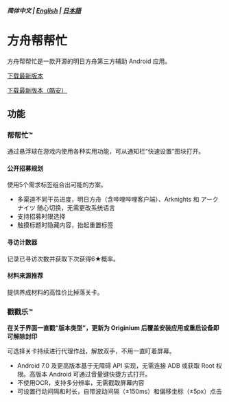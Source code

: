 ##### 简体中文 | [English](README_EN.md) | [日本語](README_JP.md)
# 方舟帮帮忙
方舟帮帮忙是一款开源的明日方舟第三方辅助 Android 应用。

[下载最新版本](https://github.com/IcebemAst/ArknightsTap/releases/latest)

[下载最新版本（酷安）](https://www.coolapk.com/apk/com.icebem.akt)
## 功能
### 帮帮忙™
通过悬浮球在游戏内使用各种实用功能，可从通知栏“快速设置”图块打开。
#### 公开招募规划
使用5个需求标签组合出可能的方案。
- 多渠道不同干员进度，明日方舟（含哔哩哔哩客户端）、Arknights 和 アークナイツ 随心切换，无需更改系统语言
- 支持招募时限选择
- 触摸标题时隐藏内容，抬起重置标签
#### 寻访计数器
记录已寻访次数并获取下次获得6★概率。
#### 材料来源推荐
提供养成材料的高性价比掉落关卡。
### 戳戳乐™
**在关于界面一直戳“版本类型”，更新为 Originium 后覆盖安装应用或重启设备即可解除封印**

可选择关卡持续进行代理作战，解放双手，不用一直盯着屏幕。
- Android 7.0 及更高版本基于无障碍 API 实现，无需连接 ADB 或获取 Root 权限。高版本 Android 可通过音量键快捷方式打开。
- 不使用OCR，支持多分辨率，无需截取屏幕内容
- 可设置行动间隔和时长，自带波动间隔（±150ms）和偏移坐标（±5px）点击